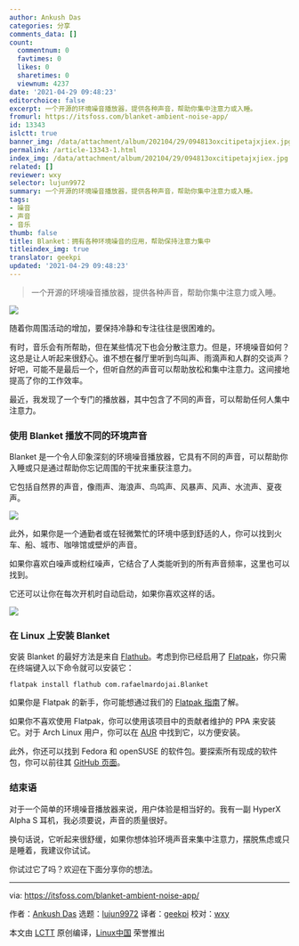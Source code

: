 ```yaml
---
author: Ankush Das
categories: 分享
comments_data: []
count:
  commentnum: 0
  favtimes: 0
  likes: 0
  sharetimes: 0
  viewnum: 4237
date: '2021-04-29 09:48:23'
editorchoice: false
excerpt: 一个开源的环境噪音播放器，提供各种声音，帮助你集中注意力或入睡。
fromurl: https://itsfoss.com/blanket-ambient-noise-app/
id: 13343
islctt: true
banner_img: /data/attachment/album/202104/29/094813oxcitipetajxjiex.jpg
permalink: /article-13343-1.html
index_img: /data/attachment/album/202104/29/094813oxcitipetajxjiex.jpg.thumb.jpg
related: []
reviewer: wxy
selector: lujun9972
summary: 一个开源的环境噪音播放器，提供各种声音，帮助你集中注意力或入睡。
tags:
- 噪音
- 声音
- 音乐
thumb: false
title: Blanket：拥有各种环境噪音的应用，帮助保持注意力集中
titleindex_img: true
translator: geekpi
updated: '2021-04-29 09:48:23'
---
```



> 
> 一个开源的环境噪音播放器，提供各种声音，帮助你集中注意力或入睡。
> 
> 
> 


![](/data/attachment/album/202104/29/094813oxcitipetajxjiex.jpg)


随着你周围活动的增加，要保持冷静和专注往往是很困难的。


有时，音乐会有所帮助，但在某些情况下也会分散注意力。但是，环境噪音如何？这总是让人听起来很舒心。谁不想在餐厅里听到鸟叫声、雨滴声和人群的交谈声？好吧，可能不是最后一个，但听自然的声音可以帮助放松和集中注意力。这间接地提高了你的工作效率。


最近，我发现了一个专门的播放器，其中包含了不同的声音，可以帮助任何人集中注意力。


### 使用 Blanket 播放不同的环境声音


Blanket 是一个令人印象深刻的环境噪音播放器，它具有不同的声音，可以帮助你入睡或只是通过帮助你忘记周围的干扰来重获注意力。


它包括自然界的声音，像雨声、海浪声、鸟鸣声、风暴声、风声、水流声、夏夜声。


![](/data/attachment/album/202104/29/094825n88zibrzrrgi6y5d.png)


此外，如果你是一个通勤者或在轻微繁忙的环境中感到舒适的人，你可以找到火车、船、城市、咖啡馆或壁炉的声音。


如果你喜欢白噪声或粉红噪声，它结合了人类能听到的所有声音频率，这里也可以找到。


它还可以让你在每次开机时自动启动，如果你喜欢这样的话。


![](/data/attachment/album/202104/29/094826b0n074et3h1211nz.png)


### 在 Linux 上安装 Blanket


安装 Blanket 的最好方法是来自 [Flathub](https://flathub.org/apps/details/com.rafaelmardojai.Blanket)。考虑到你已经启用了 [Flatpak](https://itsfoss.com/what-is-flatpak/)，你只需在终端键入以下命令就可以安装它：



```
flatpak install flathub com.rafaelmardojai.Blanket

```

如果你是 Flatpak 的新手，你可能想通过我们的 [Flatpak 指南](https://itsfoss.com/flatpak-guide/)了解。


如果你不喜欢使用 Flatpak，你可以使用该项目中的贡献者维护的 PPA 来安装它。对于 Arch Linux 用户，你可以在 [AUR](https://itsfoss.com/aur-arch-linux/) 中找到它，以方便安装。


此外，你还可以找到 Fedora 和 openSUSE 的软件包。要探索所有现成的软件包，你可以前往其 [GitHub 页面](https://github.com/rafaelmardojai/blanket)。


### 结束语


对于一个简单的环境噪音播放器来说，用户体验是相当好的。我有一副 HyperX Alpha S 耳机，我必须要说，声音的质量很好。


换句话说，它听起来很舒缓，如果你想体验环境声音来集中注意力，摆脱焦虑或只是睡着，我建议你试试。


你试过它了吗？欢迎在下面分享你的想法。




---


via: <https://itsfoss.com/blanket-ambient-noise-app/>


作者：[Ankush Das](https://itsfoss.com/author/ankush/) 选题：[lujun9972](https://github.com/lujun9972) 译者：[geekpi](https://github.com/geekpi) 校对：[wxy](https://github.com/wxy)


本文由 [LCTT](https://github.com/LCTT/TranslateProject) 原创编译，[Linux中国](https://linux.cn/) 荣誉推出